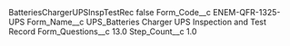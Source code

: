 <?xml version="1.0" encoding="UTF-8"?>
<CustomMetadata xmlns="http://soap.sforce.com/2006/04/metadata" xmlns:xsi="http://www.w3.org/2001/XMLSchema-instance" xmlns:xsd="http://www.w3.org/2001/XMLSchema">
    <label>BatteriesChargerUPSInspTestRec</label>
    <protected>false</protected>
    <values>
        <field>Form_Code__c</field>
        <value xsi:type="xsd:string">ENEM-QFR-1325-UPS</value>
    </values>
    <values>
        <field>Form_Name__c</field>
        <value xsi:type="xsd:string">UPS_Batteries Charger UPS Inspection and Test Record</value>
    </values>
    <values>
        <field>Form_Questions__c</field>
        <value xsi:type="xsd:double">13.0</value>
    </values>
    <values>
        <field>Step_Count__c</field>
        <value xsi:type="xsd:double">1.0</value>
    </values>
</CustomMetadata>
